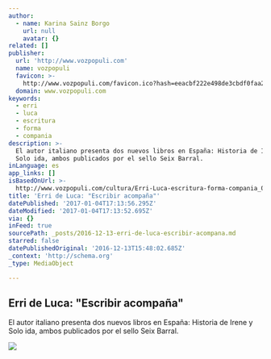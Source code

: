 ```yaml
---
author:
  - name: Karina Sainz Borgo
    url: null
    avatar: {}
related: []
publisher:
  url: 'http://www.vozpopuli.com'
  name: vozpopuli
  favicon: >-
    http://www.vozpopuli.com/favicon.ico?hash=eeacbf222e498de3cbdf0faa2dc24aa1acf04fa0
  domain: www.vozpopuli.com
keywords:
  - erri
  - luca
  - escritura
  - forma
  - compania
description: >-
  El autor italiano presenta dos nuevos libros en España: Historia de Irene y
  Solo ida, ambos publicados por el sello Seix Barral.
inLanguage: es
app_links: []
isBasedOnUrl: >-
  http://www.vozpopuli.com/cultura/Erri-Luca-escritura-forma-compania_0_980002454.html
title: 'Erri de Luca: "Escribir acompaña"'
datePublished: '2017-01-04T17:13:56.295Z'
dateModified: '2017-01-04T17:13:52.695Z'
via: {}
inFeed: true
sourcePath: _posts/2016-12-13-erri-de-luca-escribir-acompana.md
starred: false
datePublishedOriginal: '2016-12-13T15:48:02.685Z'
_context: 'http://schema.org'
_type: MediaObject

---
```

<article style=""><h1>Erri de Luca: "Escribir acompaña"</h1><p>El autor italiano presenta dos nuevos libros en España: Historia de Irene y Solo ida, ambos publicados por el sello Seix Barral.</p><img src="http://images.vozpopuli.com/2016/12/11/cultura/Erri-Luca-imagen-archivo_980012153_4907228_660x371.jpg" /></article>